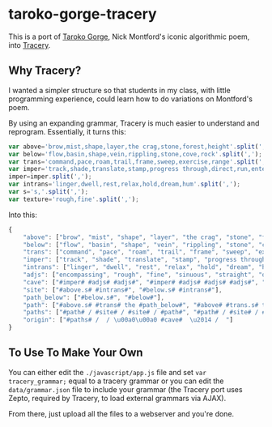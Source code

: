 # taroko-gorge-tracery

This is a port of [Taroko Gorge](http://nickm.com/taroko_gorge/original.html), Nick Montford's iconic algorithmic poem, into [Tracery](https://github.com/galaxykate/tracery).

## Why Tracery?

I wanted a simpler structure so that students in my class, with little programming experience, could learn how to do variations on Montford's poem.

By using an expanding grammar, Tracery is much easier to understand and reprogram. Essentially, it turns this:

```javascript
var above='brow,mist,shape,layer,the crag,stone,forest,height'.split(',');
var below='flow,basin,shape,vein,rippling,stone,cove,rock'.split(',');
var trans='command,pace,roam,trail,frame,sweep,exercise,range'.split(',');
var imper='track,shade,translate,stamp,progress through,direct,run,enter';
imper=imper.split(',');
var intrans='linger,dwell,rest,relax,hold,dream,hum'.split(',');
var s='s,'.split(',');
var texture='rough,fine'.split(',');
```

Into this:

```javascript
{
	"above": ["brow", "mist", "shape", "layer", "the crag", "stone", "forest", "height"],
	"below": ["flow", "basin", "shape", "vein", "rippling", "stone", "cove", "rock"],
	"trans": ["command", "pace", "roam", "trail", "frame", "sweep", "exercise", "range"],
	"imper": ["track", "shade", "translate", "stamp", "progress through", "direct", "run", "enter"],
	"intrans": ["linger", "dwell", "rest", "relax", "hold", "dream", "hum"],
	"adjs": ["encompassing", "rough", "fine", "sinuous", "straight", "objective", "arched", "cool", "clear", "dim", "driven"],
	"cave": ["#imper# #adjs# #adjs#", "#imper# #adjs# #adjs# #adjs#", "#imper# #adjs# #adjs# #adjs# #adjs#"],
	"site": ["#above.s# #intrans#", "#below.s# #intrans#"],
	"path_below": ["#below.s#", "#below#"],
	"path": ["#above.s# #trans# the #path_below#", "#above# #trans.s# the #path_below#"],
	"paths": ["#path# / #site# / #site# / #path#", "#path# / #site# / #site# / #site# / #path#", "#path# / #site# / #site# / #site# / #site# / #path#"],
	"origin": ["#paths# /  / \u00a0\u00a0 #cave#  \u2014 /  "]
}
```

## To Use To Make Your Own

You can either edit the `./javascript/app.js` file and set `var tracery_grammar;` equal to a tracery grammar or you can edit the `data/grammar.json` file to include your grammar (the Tracery port uses Zepto, required by Tracery, to load external grammars via AJAX).

From there, just upload all the files to a webserver and you're done.